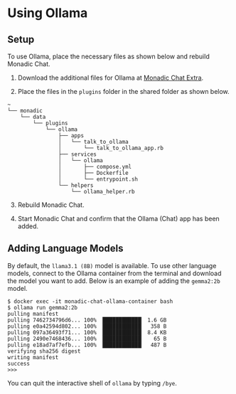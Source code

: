 # Using Ollama

## Setup

To use Ollama, place the necessary files as shown below and rebuild Monadic Chat.


1. Download the additional files for Ollama at [Monadic Chat Extra](https://github.com/yohasebe/monadic-chat-extra).

2. Place the files in the `plugins` folder in the shared folder as shown below.

```
~
└── monadic
    └── data
        └── plugins
            └── ollama
                ├── apps
                │   └── talk_to_ollama
                │       └── talk_to_ollama_app.rb
                ├── services
                │   └── ollama
                │       ├── compose.yml
                │       ├── Dockerfile
                │       └── entrypoint.sh
                └── helpers
                    └── ollama_helper.rb
```

3. Rebuild Monadic Chat.

4. Start Monadic Chat and confirm that the Ollama (Chat) app has been added.

## Adding Language Models

By default, the `llama3.1 (8B)` model is available. To use other language models, connect to the Ollama container from the terminal and download the model you want to add. Below is an example of adding the `gemma2:2b` model.

```shell
$ docker exec -it monadic-chat-ollama-container bash
$ ollama run gemma2:2b
pulling manifest
pulling 7462734796d6... 100% ▕████████████▏ 1.6 GB
pulling e0a42594d802... 100% ▕████████████▏  358 B
pulling 097a36493f71... 100% ▕████████████▏ 8.4 KB
pulling 2490e7468436... 100% ▕████████████▏   65 B
pulling e18ad7af7efb... 100% ▕████████████▏  487 B
verifying sha256 digest
writing manifest
success
>>>
```

You can quit the interactive shell of `ollama` by typing `/bye`.
